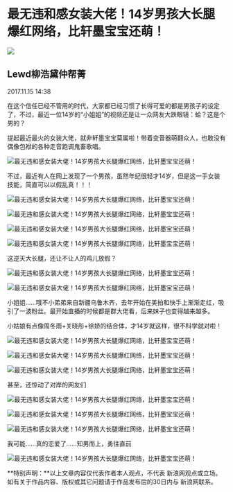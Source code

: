 # 最无违和感女装大佬！14岁男孩大长腿爆红网络，比轩墨宝宝还萌！

![](https://n.sinaimg.cn/sinacn10203/298/w149h149/20191010/3696-ifrwayx3342745.jpg)

## Lewd柳浩黛仲帮菁

2017.11.15 14:38

在这个信任已经不管用的时代，大家都已经习惯了长得可爱的都是男孩子的设定了，不过，最近一位14岁的“小姐姐”的视频还是让一众网友大跌眼镜：蛤？这是个男的？

提起最近最火的女装大佬，就非轩墨宝宝莫属啦！带着变音器萌翻众人，也敢没有偶像包袱的各种走音跑调鬼畜歌唱。

![最无违和感女装大佬！14岁男孩大长腿爆红网络，比轩墨宝宝还萌！](http://k.sinaimg.cn/n/sinacn/20171115/6ebf-fynstfh9345996.jpg/w700d1q75cms.jpg)

不过，最近有人在网上发现了一个男孩，虽然年纪很轻才14岁，但是这一手女装技能，简直可以以假乱真！！！

![最无违和感女装大佬！14岁男孩大长腿爆红网络，比轩墨宝宝还萌！](http://k.sinaimg.cn/n/sinacn/20171115/ab18-fynstfh9346131.jpg/w700d1q75cms.jpg)

![最无违和感女装大佬！14岁男孩大长腿爆红网络，比轩墨宝宝还萌！](http://k.sinaimg.cn/n/sinacn/20171115/2292-fynstfh9346184.jpg/w700d1q75cms.jpg)

![最无违和感女装大佬！14岁男孩大长腿爆红网络，比轩墨宝宝还萌！](http://k.sinaimg.cn/n/sinacn/20171115/2fd9-fynstfh9346227.jpg/w700d1q75cms.jpg)

![最无违和感女装大佬！14岁男孩大长腿爆红网络，比轩墨宝宝还萌！](http://k.sinaimg.cn/n/sinacn/20171115/91ab-fynstfh9346306.jpg/w700d1q75cms.jpg)

这逆天大长腿，还让不让人的鸡儿放假？

![最无违和感女装大佬！14岁男孩大长腿爆红网络，比轩墨宝宝还萌！](http://k.sinaimg.cn/n/sinacn/20171115/4deb-fynstfh9346347.jpg/w700d1q75cms.jpg)

![最无违和感女装大佬！14岁男孩大长腿爆红网络，比轩墨宝宝还萌！](http://k.sinaimg.cn/n/sinacn/20171115/ee1b-fynstfh9346591.jpg/w700d1q75cms.jpg)

小姐姐……哦不小弟弟来自新疆乌鲁木齐，去年开始在美拍和快手上渐渐走红，吸引了一波粉丝。最开始直播的时候都是群大佬看，后来妹子也变得越来越多。

小姑娘有点像周冬雨+关晓彤+徐娇的结合体，才14岁就这样，很不科学就对啦！

![最无违和感女装大佬！14岁男孩大长腿爆红网络，比轩墨宝宝还萌！](http://k.sinaimg.cn/n/sinacn/20171115/0796-fynstfh9346638.jpg/w700d1q75cms.jpg)

![最无违和感女装大佬！14岁男孩大长腿爆红网络，比轩墨宝宝还萌！](http://k.sinaimg.cn/n/sinacn/20171115/1cc9-fynstfh9346707.jpg/w700d1q75cms.jpg)

![最无违和感女装大佬！14岁男孩大长腿爆红网络，比轩墨宝宝还萌！](http://k.sinaimg.cn/n/sinacn/20171115/96ff-fynstfh9346743.jpg/w700d1q75cms.jpg)

甚至，还惊动了对岸的网友们

![最无违和感女装大佬！14岁男孩大长腿爆红网络，比轩墨宝宝还萌！](http://k.sinaimg.cn/n/sinacn/20171115/3f38-fynstfh9346802.jpg/w700d1q75cms.jpg)

![最无违和感女装大佬！14岁男孩大长腿爆红网络，比轩墨宝宝还萌！](http://k.sinaimg.cn/n/sinacn/20171115/460e-fynstfh9346857.jpg/w700d1q75cms.jpg)

![最无违和感女装大佬！14岁男孩大长腿爆红网络，比轩墨宝宝还萌！](http://n.sinaimg.cn/sinacn/20171115/7742-fynstfh9346978.gif)

我可能……真的恋爱了……知男而上，勇往直前

![最无违和感女装大佬！14岁男孩大长腿爆红网络，比轩墨宝宝还萌！](http://n.sinaimg.cn/sinacn/20171115/d22a-fynstfh9347030.gif)

**特别声明：**以上文章内容仅代表作者本人观点，不代表 新浪网观点或立场。如有关于作品内容、版权或其它问题请于作品发布后的30日内与 新浪网联系。